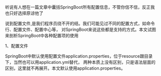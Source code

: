 听说有人想在一篇文章中囊括SpringBoot所有配置信息，不管你信不信，反正我也只好选择原谅他了

说到配置文件,是我们程序员绕不开的结。我们可能见过不同的配置方式，如命令行、配置文件、配置中心等，
对SpringBoot来说这些都是支持的方式。本文试图来剖析SpringBoot中各种配置项的使用

1、配置文件

SpringBoot中默认使用配置文件application.properties，位于resource跟目录下，当然也可以用application.yml替代，
两种本质上没有区别，只是语法层面的区别，这里就不再展开。本文默认使用application.properties。